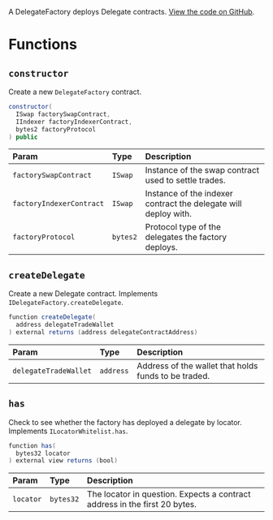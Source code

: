 A DelegateFactory deploys Delegate contracts. [View the code on GitHub](https://github.com/airswap/airswap-protocols/tree/master/source/delegate-factory).

# Functions

## `constructor`

Create a new `DelegateFactory` contract.

```java
constructor(
  ISwap factorySwapContract,
  IIndexer factoryIndexerContract,
  bytes2 factoryProtocol
) public
```

| Param                    | Type    | Description                                                     |
| :----------------------- | :------ | :-------------------------------------------------------------- |
| `factorySwapContract`    | `ISwap` | Instance of the swap contract used to settle trades.            |
| `factoryIndexerContract` | `ISwap` | Instance of the indexer contract the delegate will deploy with. |
| `factoryProtocol` | `bytes2` | Protocol type of the delegates the factory deploys. |

## `createDelegate`

Create a new Delegate contract. Implements `IDelegateFactory.createDelegate`.

```java
function createDelegate(
  address delegateTradeWallet
) external returns (address delegateContractAddress)
```

| Param                 | Type      | Description                                          |
| :-------------------- | :-------- | :--------------------------------------------------- |
| `delegateTradeWallet` | `address` | Address of the wallet that holds funds to be traded. |

## `has`

Check to see whether the factory has deployed a delegate by locator. Implements `ILocatorWhitelist.has`.

```java
function has(
  bytes32 locator
) external view returns (bool)
```

| Param     | Type      | Description                                                                |
| :-------- | :-------- | :------------------------------------------------------------------------- |
| `locator` | `bytes32` | The locator in question. Expects a contract address in the first 20 bytes. |
